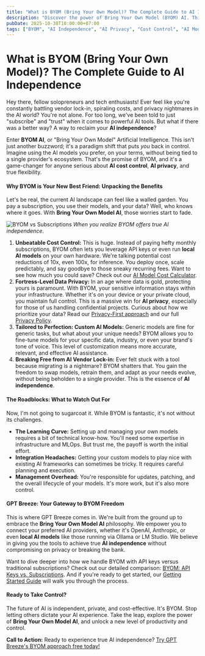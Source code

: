 ```yaml
---
title: "What is BYOM (Bring Your Own Model)? The Complete Guide to AI Independence"
description: "Discover the power of Bring Your Own Model (BYOM) AI. This complete guide explores how BYOM offers unparalleled AI independence, cost control, and data privacy for solopreneurs and power users."
pubDate: 2025-10-30T10:00:00+07:00
tags: ["BYOM", "AI Independence", "AI Privacy", "Cost Control", "AI Models"]
---
```


# What is BYOM (Bring Your Own Model)? The Complete Guide to AI Independence

Hey there, fellow solopreneurs and tech enthusiasts! Ever feel like you're constantly battling vendor lock-in, spiraling costs, and privacy nightmares in the AI world? You're not alone. For too long, we've been told to just "subscribe" and "trust" when it comes to powerful AI tools. But what if there was a better way? A way to reclaim your **AI independence**?

Enter **BYOM AI**, or "Bring Your Own Model" Artificial Intelligence. This isn't just another buzzword; it's a paradigm shift that puts *you* back in control. Imagine using the AI models you prefer, on your terms, without being tied to a single provider's ecosystem. That's the promise of BYOM, and it's a game-changer for anyone serious about **AI cost control**, **AI privacy**, and true flexibility.

#### Why BYOM is Your New Best Friend: Unpacking the Benefits

Let's be real, the current AI landscape can feel like a walled garden. You pay a subscription, you use their models, and your data? Well, who knows where it goes. With **Bring Your Own Model AI**, those worries start to fade.

![BYOM vs Subscriptions](https://i.imgflip.com/aan6ee.jpg)
*When you realize BYOM offers true AI independence.*

1.  **Unbeatable Cost Control:** This is huge. Instead of paying hefty monthly subscriptions, BYOM often lets you leverage API keys or even run **local AI models** on your own hardware. We're talking potential cost reductions of 10x, even 100x, for inference. You deploy once, scale predictably, and say goodbye to those sneaky recurring fees. Want to see how much you could save? Check out our [AI Model Cost Calculator](/src/pages/ai-model-cost-calculator-and-price-comparation).
2.  **Fortress-Level Data Privacy:** In an age where data is gold, protecting yours is paramount. With BYOM, your sensitive information stays within your infrastructure. Whether it's on your device or your private cloud, you maintain full control. This is a massive win for **AI privacy**, especially for those of us handling confidential projects. Curious about how we prioritize your data? Read our [Privacy-First approach](/src/pages/privacy-first) and our full [Privacy Policy](/src/pages/privacy).
3.  **Tailored to Perfection: Custom AI Models:** Generic models are fine for generic tasks, but what about your unique needs? BYOM allows you to fine-tune models for your specific data, industry, or even your brand's tone of voice. This level of customization means more accurate, relevant, and effective AI assistance.
4.  **Breaking Free from AI Vendor Lock-in:** Ever felt stuck with a tool because migrating is a nightmare? BYOM shatters that. You gain the freedom to swap models, retrain them, and adapt as your needs evolve, without being beholden to a single provider. This is the essence of **AI independence**.

#### The Roadblocks: What to Watch Out For

Now, I'm not going to sugarcoat it. While BYOM is fantastic, it's not without its challenges.

*   **The Learning Curve:** Setting up and managing your own models requires a bit of technical know-how. You'll need some expertise in infrastructure and MLOps. But trust me, the payoff is worth the initial effort.
*   **Integration Headaches:** Getting your custom models to play nice with existing AI frameworks can sometimes be tricky. It requires careful planning and execution.
*   **Management Overhead:** You're responsible for updates, patching, and the overall lifecycle of your models. It's more work, but it's also more control.

#### GPT Breeze: Your Gateway to BYOM Freedom

This is where GPT Breeze comes in. We're built from the ground up to embrace the **Bring Your Own Model AI** philosophy. We empower you to connect your preferred AI providers, whether it's OpenAI, Anthropic, or even **local AI models** like those running via Ollama or LM Studio. We believe in giving you the tools to achieve true **AI independence** without compromising on privacy or breaking the bank.

Want to dive deeper into how we handle BYOM with API keys versus traditional subscriptions? Check out our detailed comparison: [BYOM: API Keys vs. Subscriptions](/src/content/blog/byom-api-keys-vs-subscriptions). And if you're ready to get started, our [Getting Started Guide](/src/content/guide/getting-started) will walk you through the process.

#### Ready to Take Control?

The future of AI is independent, private, and cost-effective. It's BYOM. Stop letting others dictate your AI experience. Take the leap, explore the power of **Bring Your Own Model AI**, and unlock a new level of productivity and control.

**Call to Action:** Ready to experience true AI independence? [Try GPT Breeze's BYOM approach free today!](https://gptbreeze.com/try-now)